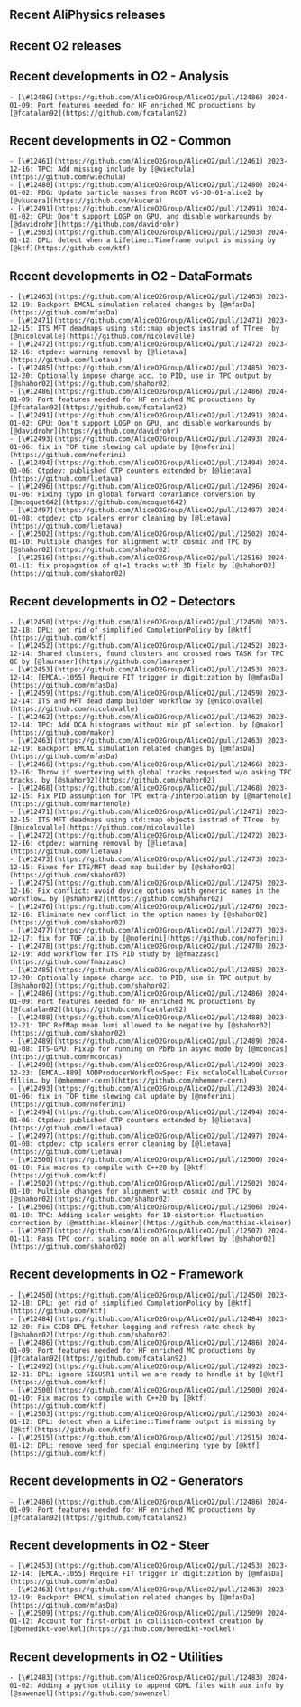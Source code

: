 ## Recent AliPhysics releases
## Recent O2 releases
## Recent developments in O2 - Analysis
	- [\#12486](https://github.com/AliceO2Group/AliceO2/pull/12486) 2024-01-09: Port features needed for HF enriched MC productions by [@fcatalan92](https://github.com/fcatalan92)
## Recent developments in O2 - Common
	- [\#12461](https://github.com/AliceO2Group/AliceO2/pull/12461) 2023-12-16: TPC: Add missing include by [@wiechula](https://github.com/wiechula)
	- [\#12480](https://github.com/AliceO2Group/AliceO2/pull/12480) 2024-01-02: PDG: Update particle masses from ROOT v6-30-01-alice2 by [@vkucera](https://github.com/vkucera)
	- [\#12491](https://github.com/AliceO2Group/AliceO2/pull/12491) 2024-01-02: GPU: Don't support LOGP on GPU, and disable workarounds by [@davidrohr](https://github.com/davidrohr)
	- [\#12503](https://github.com/AliceO2Group/AliceO2/pull/12503) 2024-01-12: DPL: detect when a Lifetime::Timeframe output is missing by [@ktf](https://github.com/ktf)
## Recent developments in O2 - DataFormats
	- [\#12463](https://github.com/AliceO2Group/AliceO2/pull/12463) 2023-12-19: Backport EMCAL simulation related changes by [@mfasDa](https://github.com/mfasDa)
	- [\#12471](https://github.com/AliceO2Group/AliceO2/pull/12471) 2023-12-15: ITS MFT deadmaps using std::map objects instrad of TTree  by [@nicolovalle](https://github.com/nicolovalle)
	- [\#12472](https://github.com/AliceO2Group/AliceO2/pull/12472) 2023-12-16: ctpdev: warning removal by [@lietava](https://github.com/lietava)
	- [\#12485](https://github.com/AliceO2Group/AliceO2/pull/12485) 2023-12-20: Optionally impose charge acc. to PID, use in TPC output by [@shahor02](https://github.com/shahor02)
	- [\#12486](https://github.com/AliceO2Group/AliceO2/pull/12486) 2024-01-09: Port features needed for HF enriched MC productions by [@fcatalan92](https://github.com/fcatalan92)
	- [\#12491](https://github.com/AliceO2Group/AliceO2/pull/12491) 2024-01-02: GPU: Don't support LOGP on GPU, and disable workarounds by [@davidrohr](https://github.com/davidrohr)
	- [\#12493](https://github.com/AliceO2Group/AliceO2/pull/12493) 2024-01-06: fix in TOF time slewing cal update by [@noferini](https://github.com/noferini)
	- [\#12494](https://github.com/AliceO2Group/AliceO2/pull/12494) 2024-01-06: Ctpdev: published CTP counters extended by [@lietava](https://github.com/lietava)
	- [\#12496](https://github.com/AliceO2Group/AliceO2/pull/12496) 2024-01-06: Fixing typo in global forward covariance conversion by [@mcoquet642](https://github.com/mcoquet642)
	- [\#12497](https://github.com/AliceO2Group/AliceO2/pull/12497) 2024-01-08: ctpdev: ctp scalers error cleaning by [@lietava](https://github.com/lietava)
	- [\#12502](https://github.com/AliceO2Group/AliceO2/pull/12502) 2024-01-10: Multiple changes for alignment with cosmic and TPC by [@shahor02](https://github.com/shahor02)
	- [\#12516](https://github.com/AliceO2Group/AliceO2/pull/12516) 2024-01-11: fix propagation of q!=1 tracks with 3D field by [@shahor02](https://github.com/shahor02)
## Recent developments in O2 - Detectors
	- [\#12450](https://github.com/AliceO2Group/AliceO2/pull/12450) 2023-12-18: DPL: get rid of simplified CompletionPolicy by [@ktf](https://github.com/ktf)
	- [\#12452](https://github.com/AliceO2Group/AliceO2/pull/12452) 2023-12-14: Shared clusters, found clusters and crossed rows TASK for TPC QC by [@lauraser](https://github.com/lauraser)
	- [\#12453](https://github.com/AliceO2Group/AliceO2/pull/12453) 2023-12-14: [EMCAL-1055] Require FIT trigger in digitization by [@mfasDa](https://github.com/mfasDa)
	- [\#12459](https://github.com/AliceO2Group/AliceO2/pull/12459) 2023-12-14: ITS and MFT dead damp builder workflow by [@nicolovalle](https://github.com/nicolovalle)
	- [\#12462](https://github.com/AliceO2Group/AliceO2/pull/12462) 2023-12-14: TPC: Add DCA histograms without min pT selection. by [@makor](https://github.com/makor)
	- [\#12463](https://github.com/AliceO2Group/AliceO2/pull/12463) 2023-12-19: Backport EMCAL simulation related changes by [@mfasDa](https://github.com/mfasDa)
	- [\#12466](https://github.com/AliceO2Group/AliceO2/pull/12466) 2023-12-16: Throw if svertexing with global tracks requested w/o asking TPC tracks. by [@shahor02](https://github.com/shahor02)
	- [\#12468](https://github.com/AliceO2Group/AliceO2/pull/12468) 2023-12-15: Fix PID assumption for TPC extra-/interpolation by [@martenole](https://github.com/martenole)
	- [\#12471](https://github.com/AliceO2Group/AliceO2/pull/12471) 2023-12-15: ITS MFT deadmaps using std::map objects instrad of TTree  by [@nicolovalle](https://github.com/nicolovalle)
	- [\#12472](https://github.com/AliceO2Group/AliceO2/pull/12472) 2023-12-16: ctpdev: warning removal by [@lietava](https://github.com/lietava)
	- [\#12473](https://github.com/AliceO2Group/AliceO2/pull/12473) 2023-12-15: Fixes for ITS/MFT dead map builder by [@shahor02](https://github.com/shahor02)
	- [\#12475](https://github.com/AliceO2Group/AliceO2/pull/12475) 2023-12-16: Fix conflict: avoid device options with generic names in the workflow… by [@shahor02](https://github.com/shahor02)
	- [\#12476](https://github.com/AliceO2Group/AliceO2/pull/12476) 2023-12-16: Eliminate new conflict in the option names by [@shahor02](https://github.com/shahor02)
	- [\#12477](https://github.com/AliceO2Group/AliceO2/pull/12477) 2023-12-17: fix for TOF calib by [@noferini](https://github.com/noferini)
	- [\#12478](https://github.com/AliceO2Group/AliceO2/pull/12478) 2023-12-19: Add workflow for ITS PID study by [@fmazzasc](https://github.com/fmazzasc)
	- [\#12485](https://github.com/AliceO2Group/AliceO2/pull/12485) 2023-12-20: Optionally impose charge acc. to PID, use in TPC output by [@shahor02](https://github.com/shahor02)
	- [\#12486](https://github.com/AliceO2Group/AliceO2/pull/12486) 2024-01-09: Port features needed for HF enriched MC productions by [@fcatalan92](https://github.com/fcatalan92)
	- [\#12488](https://github.com/AliceO2Group/AliceO2/pull/12488) 2023-12-21: TPC RefMap mean lumi allowed to be negative by [@shahor02](https://github.com/shahor02)
	- [\#12489](https://github.com/AliceO2Group/AliceO2/pull/12489) 2024-01-08: ITS-GPU: Fixup for running on PbPb in async mode by [@mconcas](https://github.com/mconcas)
	- [\#12490](https://github.com/AliceO2Group/AliceO2/pull/12490) 2023-12-23: [EMCAL-889] AODProducerWorkflowSpec: Fix mcCaloCellLabelCursor fillin… by [@mhemmer-cern](https://github.com/mhemmer-cern)
	- [\#12493](https://github.com/AliceO2Group/AliceO2/pull/12493) 2024-01-06: fix in TOF time slewing cal update by [@noferini](https://github.com/noferini)
	- [\#12494](https://github.com/AliceO2Group/AliceO2/pull/12494) 2024-01-06: Ctpdev: published CTP counters extended by [@lietava](https://github.com/lietava)
	- [\#12497](https://github.com/AliceO2Group/AliceO2/pull/12497) 2024-01-08: ctpdev: ctp scalers error cleaning by [@lietava](https://github.com/lietava)
	- [\#12500](https://github.com/AliceO2Group/AliceO2/pull/12500) 2024-01-10: Fix macros to compile with C++20 by [@ktf](https://github.com/ktf)
	- [\#12502](https://github.com/AliceO2Group/AliceO2/pull/12502) 2024-01-10: Multiple changes for alignment with cosmic and TPC by [@shahor02](https://github.com/shahor02)
	- [\#12506](https://github.com/AliceO2Group/AliceO2/pull/12506) 2024-01-10: TPC: Adding scaler weights for 1D-distortion fluctuation correction by [@matthias-kleiner](https://github.com/matthias-kleiner)
	- [\#12507](https://github.com/AliceO2Group/AliceO2/pull/12507) 2024-01-11: Pass TPC corr. scaling mode on all workflows by [@shahor02](https://github.com/shahor02)
## Recent developments in O2 - Framework
	- [\#12450](https://github.com/AliceO2Group/AliceO2/pull/12450) 2023-12-18: DPL: get rid of simplified CompletionPolicy by [@ktf](https://github.com/ktf)
	- [\#12484](https://github.com/AliceO2Group/AliceO2/pull/12484) 2023-12-20: Fix CCDB DPL fetcher logging and refresh rate check by [@shahor02](https://github.com/shahor02)
	- [\#12486](https://github.com/AliceO2Group/AliceO2/pull/12486) 2024-01-09: Port features needed for HF enriched MC productions by [@fcatalan92](https://github.com/fcatalan92)
	- [\#12492](https://github.com/AliceO2Group/AliceO2/pull/12492) 2023-12-31: DPL: ignore SIGUSR1 until we are ready to handle it by [@ktf](https://github.com/ktf)
	- [\#12500](https://github.com/AliceO2Group/AliceO2/pull/12500) 2024-01-10: Fix macros to compile with C++20 by [@ktf](https://github.com/ktf)
	- [\#12503](https://github.com/AliceO2Group/AliceO2/pull/12503) 2024-01-12: DPL: detect when a Lifetime::Timeframe output is missing by [@ktf](https://github.com/ktf)
	- [\#12515](https://github.com/AliceO2Group/AliceO2/pull/12515) 2024-01-12: DPL: remove need for special engineering type by [@ktf](https://github.com/ktf)
## Recent developments in O2 - Generators
	- [\#12486](https://github.com/AliceO2Group/AliceO2/pull/12486) 2024-01-09: Port features needed for HF enriched MC productions by [@fcatalan92](https://github.com/fcatalan92)
## Recent developments in O2 - Steer
	- [\#12453](https://github.com/AliceO2Group/AliceO2/pull/12453) 2023-12-14: [EMCAL-1055] Require FIT trigger in digitization by [@mfasDa](https://github.com/mfasDa)
	- [\#12463](https://github.com/AliceO2Group/AliceO2/pull/12463) 2023-12-19: Backport EMCAL simulation related changes by [@mfasDa](https://github.com/mfasDa)
	- [\#12509](https://github.com/AliceO2Group/AliceO2/pull/12509) 2024-01-12: Account for first-orbit in collision-context creation by [@benedikt-voelkel](https://github.com/benedikt-voelkel)
## Recent developments in O2 - Utilities
	- [\#12483](https://github.com/AliceO2Group/AliceO2/pull/12483) 2024-01-02: Adding a python utility to append GDML files with aux info by [@sawenzel](https://github.com/sawenzel)
